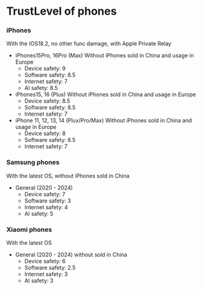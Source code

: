# TrustLevel of phones

### iPhones
With the IOS18.2, no other func damage, with Apple Private Relay
* iPhones15Pro, 16Pro (Max)
    Without iPhones sold in China and usage in Europe
    * Device safety: 9
    * Software safety: 8.5
    * Internet safety: 7
    * AI safety: 8.5
* iPhones15, 16 (Plus)
    Without iPhones sold in China and usage in Europe
    * Device safety: 8.5
    * Software safety: 8.5
    * Internet safety: 7
* iPhone 11, 12, 13, 14 (Plux/Pro/Max)
    Without iPhones sold in China and usage in Europe
    * Device safety: 8
    * Software safety: 8.5
    * Internet safety: 7

### Samsung phones
With the latest OS, without iPhones sold in China
* General (2020 - 2024)
    * Device safety: 7
    * Software safety: 3
    * Internet safety: 4
    * AI safety: 5

### Xiaomi phones
With the latest OS
* General (2020 - 2024) without sold in China
    * Device safety: 6
    * Software safety: 2.5
    * Internet safety: 3
    * AI safety: 3
